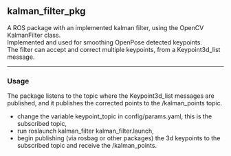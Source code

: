 ## kalman_filter_pkg

A ROS package with an implemented kalman filter, using the OpenCV KalmanFilter class.\
Implemented and used for smoothing OpenPose detected keypoints.\
The filter can accept and correct multiple keypoints, from a Keypoint3d_list message.
***
### Usage

The package listens to the topic where the Keypoint3d_list messages are published, and it publishes the corrected points to the /kalman_points topic.

- change the variable keypoint_topic in config/params.yaml, this is the subscribed topic,
- run roslaunch kalman_filter kalman_filter.launch,
- begin publishing (via rosbag or other packages) the 3d keypoints to the subscribed topic and receive the /kalman_points.
